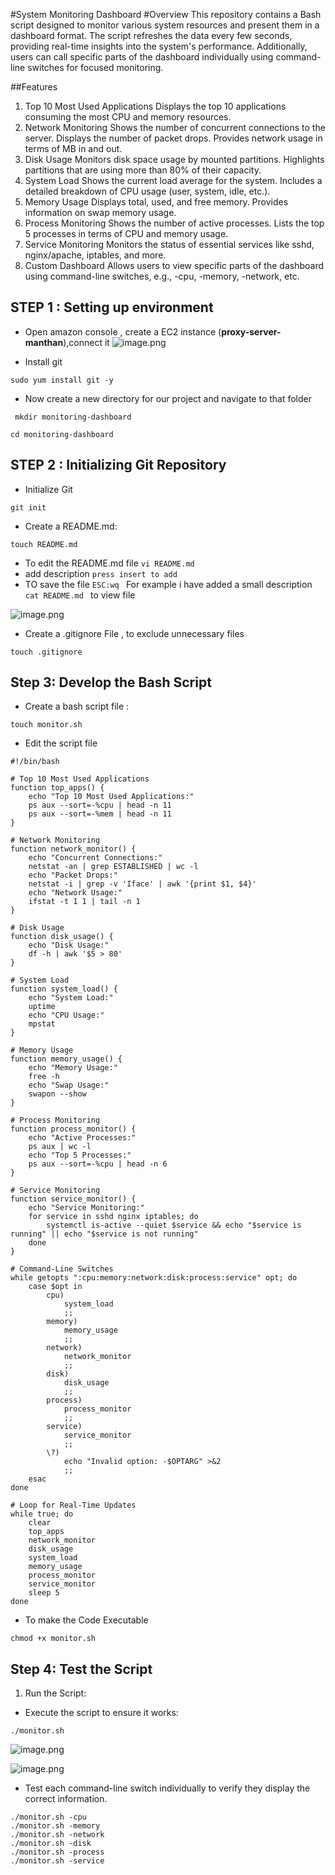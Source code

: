 
#System Monitoring Dashboard
#Overview
This repository contains a Bash script designed to monitor various system resources and present them in a dashboard format. The script refreshes the data every few seconds, providing real-time insights into the system's performance. Additionally, users can call specific parts of the dashboard individually using command-line switches for focused monitoring.

##Features
1. Top 10 Most Used Applications
Displays the top 10 applications consuming the most CPU and memory resources.
2. Network Monitoring
Shows the number of concurrent connections to the server.
Displays the number of packet drops.
Provides network usage in terms of MB in and out.
3. Disk Usage
Monitors disk space usage by mounted partitions.
Highlights partitions that are using more than 80% of their capacity.
4. System Load
Shows the current load average for the system.
Includes a detailed breakdown of CPU usage (user, system, idle, etc.).
5. Memory Usage
Displays total, used, and free memory.
Provides information on swap memory usage.
6. Process Monitoring
Shows the number of active processes.
Lists the top 5 processes in terms of CPU and memory usage.
7. Service Monitoring
Monitors the status of essential services like sshd, nginx/apache, iptables, and more.
8. Custom Dashboard
Allows users to view specific parts of the dashboard using command-line switches, e.g., -cpu, -memory, -network, etc.



## STEP 1 : Setting up environment 
- Open amazon console , create a EC2 instance (**proxy-server-manthan**),connect it
![image.png](https://eraser.imgix.net/workspaces/GBHFALPZe7MCxpsON0zO/4hCfQr0B1VTjDXjuDnR8mUtnais1/g4GN3gr9DXSMSc3FdmtPk.png?ixlib=js-3.7.0 "image.png")



- Install git  
```
sudo yum install git -y
```
- Now create a new directory for our project and navigate to that folder 
```
﻿ mkdir monitoring-dashboard
```
```
cd monitoring-dashboard
```




## STEP 2  : Initializing Git Repository
- Initialize Git
```
﻿git init 
```
- Create a README.md:
```
touch README.md
```
- To edit the README.md file `﻿vi README.md` 
- add description `﻿press insert to add` 
- TO save the file `﻿ESC:wq ` 
 For example i have added a small description `﻿cat README.md ` to view file 

![image.png](https://eraser.imgix.net/workspaces/GBHFALPZe7MCxpsON0zO/4hCfQr0B1VTjDXjuDnR8mUtnais1/CFibdIZdBslXDO91Dc_La.png?ixlib=js-3.7.0 "image.png")



- Create a .gitignore File , to exclude unnecessary files
```
touch .gitignore
```


## Step 3: Develop the Bash Script
- Create  a bash script file :
```
touch monitor.sh
```
- Edit the script file 
```
#!/bin/bash

# Top 10 Most Used Applications
function top_apps() {
    echo "Top 10 Most Used Applications:"
    ps aux --sort=-%cpu | head -n 11
    ps aux --sort=-%mem | head -n 11
}

# Network Monitoring
function network_monitor() {
    echo "Concurrent Connections:"
    netstat -an | grep ESTABLISHED | wc -l
    echo "Packet Drops:"
    netstat -i | grep -v 'Iface' | awk '{print $1, $4}'
    echo "Network Usage:"
    ifstat -t 1 1 | tail -n 1
}

# Disk Usage
function disk_usage() {
    echo "Disk Usage:"
    df -h | awk '$5 > 80'
}

# System Load
function system_load() {
    echo "System Load:"
    uptime
    echo "CPU Usage:"
    mpstat
}

# Memory Usage
function memory_usage() {
    echo "Memory Usage:"
    free -h
    echo "Swap Usage:"
    swapon --show
}

# Process Monitoring
function process_monitor() {
    echo "Active Processes:"
    ps aux | wc -l
    echo "Top 5 Processes:"
    ps aux --sort=-%cpu | head -n 6
}

# Service Monitoring
function service_monitor() {
    echo "Service Monitoring:"
    for service in sshd nginx iptables; do
        systemctl is-active --quiet $service && echo "$service is running" || echo "$service is not running"
    done
}

# Command-Line Switches
while getopts ":cpu:memory:network:disk:process:service" opt; do
    case $opt in
        cpu)
            system_load
            ;;
        memory)
            memory_usage
            ;;
        network)
            network_monitor
            ;;
        disk)
            disk_usage
            ;;
        process)
            process_monitor
            ;;
        service)
            service_monitor
            ;;
        \?)
            echo "Invalid option: -$OPTARG" >&2
            ;;
    esac
done

# Loop for Real-Time Updates
while true; do
    clear
    top_apps
    network_monitor
    disk_usage
    system_load
    memory_usage
    process_monitor
    service_monitor
    sleep 5
done
```
- To make the Code Executable 
```
chmod +x monitor.sh
```


## Step 4: Test the Script
1. Run the Script:
- Execute the script to ensure it works:
```
./monitor.sh
```
![image.png](https://eraser.imgix.net/workspaces/GBHFALPZe7MCxpsON0zO/4hCfQr0B1VTjDXjuDnR8mUtnais1/oEH4oW_VgAw3nzy_TYvNL.png?ixlib=js-3.7.0 "image.png")

![image.png](https://eraser.imgix.net/workspaces/GBHFALPZe7MCxpsON0zO/4hCfQr0B1VTjDXjuDnR8mUtnais1/WF_zeN4Ss9zVwcFidTyzx.png?ixlib=js-3.7.0 "image.png")

- Test each command-line switch individually to verify they display the correct information.
```
./monitor.sh -cpu
./monitor.sh -memory
./monitor.sh -network
./monitor.sh -disk
./monitor.sh -process
./monitor.sh -service
```

